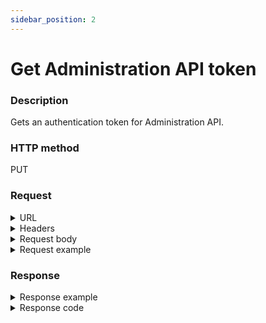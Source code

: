 ```yaml
---
sidebar_position: 2
---
```


# Get Administration API token

### Description

Gets an authentication token for Administration API.

### HTTP method

PUT

### Request

<details>
<summary>URL</summary>

```javascript
http://{Admin API IP}:{port#}/Api/Auth/Login
```
</details>

<details>
<summary>Headers</summary>

Example header format:

`Authorization: Basic <authorization token returned from the login method>`

`Content-Type: application/json`
</details>

<details>
<summary>Request body</summary>

Example header format:

| Parameter | Description/Comments |
| --- | --- |
| Username | (string) CloudShell username. |
| Password | (string) CloudShell user password. |
| Domain | (string) CloudShell domain. |
</details>

<details>
<summary>Request example</summary>

```javascript
{
    "Username":"admin",
    "Password":"admin",
    "Domain":"Global"
}
```
</details>

### Response

<details>
<summary>Response example</summary>
```javascript
"UJvRg9mn6EywpLYMpRPiQg2"
```
</details>

<details>
<summary>Response code</summary>

     200
</details>

